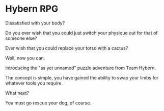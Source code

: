 # Hybern RPG
Dissatisfied with your body?

Do you ever wish that you could just switch your physique out for that of someone else?

Ever wish that you could replace your torso with a cactus?

Well, now you can.

Introducing the "as yet unnamed" puzzle adventure from Team Hybern.

The concept is simple, you have gained the ability to swap your limbs for whatever tools you require.

What next?

You must go rescue your dog, of course.

